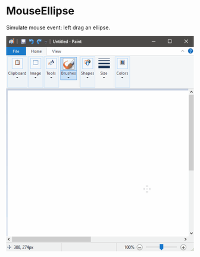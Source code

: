 # MouseEllipse
Simulate mouse event: left drag an ellipse.

![Result:](https://github.com/solidyang/MouseEllipse/blob/master/1.gif?raw=true)
